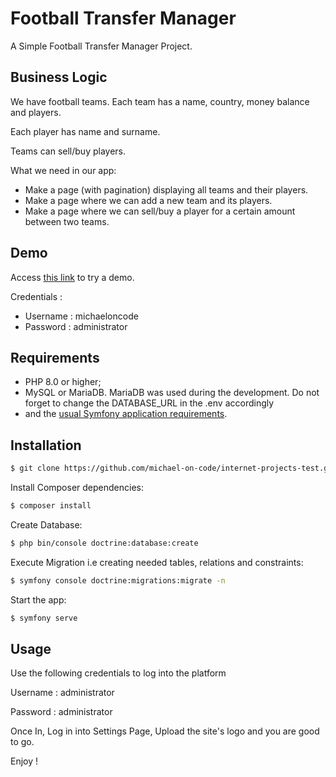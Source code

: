 Football Transfer Manager
========================

A Simple Football Transfer Manager Project.

Business Logic
------------

We have football teams. Each team has a name, country, money balance and players.

Each player has name and surname.

Teams can sell/buy players.

What we need in our app:

- Make a page (with pagination) displaying all teams and their players.
- Make a page where we can add a new team and its players.
- Make a page where we can sell/buy a player for a certain amount between two teams.

Demo
------------

Access [this link][1] to try a demo.

Credentials : 
  * Username : michaeloncode
  * Password : administrator

Requirements
------------

  * PHP 8.0 or higher;
  * MySQL or MariaDB. MariaDB was used during the development. Do not forget to change the DATABASE_URL in the .env accordingly
  * and the [usual Symfony application requirements][2].

Installation
------------

```bash
$ git clone https://github.com/michael-on-code/internet-projects-test.git
```

Install Composer dependencies:

```bash
$ composer install
```

Create Database:

```bash
$ php bin/console doctrine:database:create
```

Execute Migration i.e creating needed tables, relations and constraints:

```bash
$ symfony console doctrine:migrations:migrate -n
```

Start the app:

```bash
$ symfony serve 
```


Usage
-----

Use the following credentials to log into the platform 

Username : administrator

Password : administrator

Once In, Log in into Settings Page, Upload the site's logo and you are good to go.

Enjoy !


[1]: https://bit.ly/michaeloncode-transfer-manager

[2]: https://symfony.com/doc/current/reference/requirements.html
